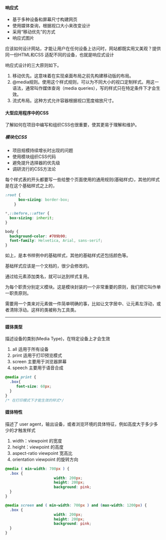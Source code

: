 #### 响应式

* 基于多种设备和屏幕尺寸构建网页
*  使用媒体查询，根据视口大小来改变设计
* 采用“移动优先”的方式
* 响应式图片

应该如何设计网站，才能让用户在任何设备上访问时，网站都既实用又美观？提供同一份HTML和CSS 适配不同的设备，也就是响应式设计

响应式设计的三大原则如下。

1. 移动优先。这意味着在实现桌面布局之前先构建移动版的布局。
2.  @media规则。使用这个样式规则，可以为不同大小的视口定制样式。用这一语法，通常叫作媒体查询（media queries），写的样式只在特定条件下才会生效。
3. 流式布局。这种方式允许容器根据视口宽度缩放尺寸。



#### 大型应用程序中的CSS

了解如何在项目中编写和组织CSS也很重要，使其更易于理解和维护。

##### 模块化CSS

* 项目规模持续增长时出现的问题
* 使用模块组织CSS代码
* 避免提升选择器的优先级
* 调研流行的CSS方法论

每个样式表的开头都要写一些给整个页面使用的通用规则(基础样式)，其他的样式是在这个基础样式之上的，

```css
:root {
      box-sizing: border-box;
    }

*,::before,::after {
  box-sizing: inherit;
}

body {
  background-color: #709b90;
  font-family: Helvetica, Arial, sans-serif;
}
```

如上，是本书样例中的基础样式，其他的基础样式还包括颜色等。

基础样式应该是一个文档的，很少会修改的。

通过给元素添加类名，就可以达到样式复用。

为每个职责分别定义模块。这是模块封装的一个非常重要的原则，我们把它叫作单一职责原则。

需要用一个类来对元素做一件简单明确的事，比如让文字居中、让元素左浮动，或者清除浮动。这样的类被称为工具类。

---

#### 媒体类型

描述设备的类别(Media Type)，在特定设备上才会生效

1. all 适用于所有设备
2. print 适用于打印预览模式
3. screen 主要用于浏览器屏幕
4. speech 主要用于语音合成

```css
@media print {
  .box{
     font-size: 60px;
  }
}
/* 在打印模式下才能生效的样式*/
```

#### 媒体特性

描述了 user agent，输出设备，或者浏览环境的具体特征，例如高度大于多少多少的才触发样式

1. width：viewpoint 的宽度
2. height：viewpoint 的高度
3. aspect-ratio viewpoint 宽高比
4. orientation  viewpoint 的旋转方向

```css
@media ( min-width: 700px ) {  
  .box {
                      width: 200px;
                      height: 200px;
                      background: pink;
  }
}

@media screen and ( min-width: 700px ) and (max-width: 1200px) {  
  .box {
                      width: 200px;
                      height: 200px;
                      background: pink;
  }
}
```







